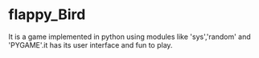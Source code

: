 # flappy_Bird
It is a game implemented in python using modules like 'sys','random' and 'PYGAME'.it has its user interface and fun to play.

